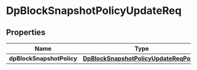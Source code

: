 # DpBlockSnapshotPolicyUpdateReq

## Properties
Name | Type | Description | Notes
------------ | ------------- | ------------- | -------------
**dpBlockSnapshotPolicy** | [**DpBlockSnapshotPolicyUpdateReqPolicy**](DpBlockSnapshotPolicyUpdateReqPolicy.md) |  | 

